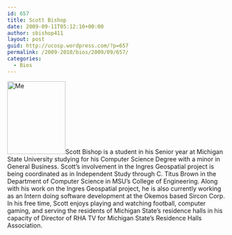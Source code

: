 ```yaml
---
id: 657
title: Scott Bishop
date: 2009-09-11T05:12:10+00:00
author: sbishop411
layout: post
guid: http://ucosp.wordpress.com/?p=657
permalink: /2009-2010/bios/2009/09/657/
categories:
  - Bios
---
```

 <img class="size-medium wp-image-656 alignleft" title="Me" src="http://ucosp.files.wordpress.com/2009/09/me6.jpg?w=240" alt="Me" width="134" height="168" srcset="http://ucosp.ca/wp-content/uploads/2009/09/me6.jpg 912w, http://ucosp.ca/wp-content/uploads/2009/09/me6-240x300.jpg 240w, http://ucosp.ca/wp-content/uploads/2009/09/me6-822x1024.jpg 822w" sizes="(max-width: 134px) 100vw, 134px" />Scott Bishop is a student in his Senior year at Michigan State University studying for his Computer Science Degree with a minor in General Business. Scott&#8217;s involvement in the Ingres Geospatial project is being coordinated as in Independent Study through C. Titus Brown in the Department of Computer Science in MSU&#8217;s College of Engineering. Along with his work on the Ingres Geospatial project, he is also currently working as an Intern doing software development at the Okemos based Sircon Corp. In his free time, Scott enjoys playing and watching football, computer gaming, and serving the residents of Michigan State’s residence halls in his capacity of Director of RHA TV for Michigan State’s Residence Halls Association.